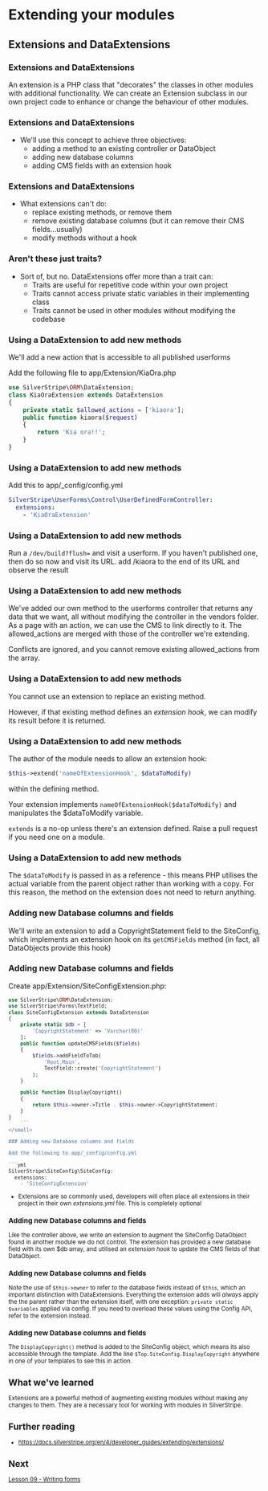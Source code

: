 # Extending your modules
## Extensions and DataExtensions


### Extensions and DataExtensions
An extension is a PHP class that "decorates" the classes in other modules with additional functionality. We can create an Extension subclass in our own project code to enhance or change the behaviour of other modules.


### Extensions and DataExtensions
* We'll use this concept to achieve three objectives:
    - adding a method to an existing controller or DataObject
    - adding new database columns
    - adding CMS fields with an extension hook


### Extensions and DataExtensions
* What extensions can't do:
    - replace existing methods, or remove them
    - remove existing database columns (but it can remove their CMS fields...usually)
    - modify methods without a hook


### Aren't these just traits?
* Sort of, but no. DataExtensions offer more than a trait can:
    - Traits are useful for repetitive code within your own project
    - Traits cannot access private static variables in their implementing class
    - Traits cannot be used in other modules without modifying the codebase


### Using a DataExtension to add new methods
We'll add a new action that is accessible to all published userforms

Add the following file to app/Extension/KiaOra.php
```php
use SilverStripe\ORM\DataExtension;
class KiaOraExtension extends DataExtension
{
    private static $allowed_actions = ['kiaora'];
    public function kiaora($request) 
    {
        return 'Kia ora!!';
    }
}
```


### Using a DataExtension to add new methods
Add this to app/_config/config.yml
```yml
SilverStripe\UserForms\Control\UserDefinedFormController:
  extensions:
    - 'KiaOraExtension'
```


### Using a DataExtension to add new methods
Run a `/dev/build?flush=` and visit a userform. If you haven't published one, then do so now and visit its URL. add /kiaora to the end of its URL and observe the result


### Using a DataExtension to add new methods
We've added our own method to the userforms controller that returns any data that we want, all without modifying the controller in the vendors folder. As a page with an action, we can use the CMS to link directly to it. The allowed_actions are merged with those of the controller we're extending. 

Conflicts are ignored, and you cannot remove existing allowed_actions from the array.


### Using a DataExtension to add new methods
You cannot use an extension to replace an existing method.

However, if that existing method defines an _extension hook_, we can modify its result before it is returned.


### Using a DataExtension to add new methods
The author of the module needs to allow an extension hook:
```php
$this->extend('nameOfExtensionHook', $dataToModify)
```
within the defining method. 

Your extension implements `nameOfExtensionHook($dataToModify)` and manipulates the $dataToModify variable.

`extends` is a no-op unless there's an extension defined. Raise a pull request if you need one on a module.


### Using a DataExtension to add new methods
The `$dataToModify` is passed in as a reference - this means PHP utilises the actual variable from the parent object rather than working with a copy. For this reason, the method on the extension does not need to return anything. 


### Adding new Database columns and fields
We'll write an extension to add a CopyrightStatement field to the SiteConfig, which implements an extension hook on its `getCMSFields` method (in fact, all DataObjects provide this hook)


### Adding new Database columns and fields
Create app/Extension/SiteConfigExtension.php:
<small class="w-100">
```php
use SilverStripe\ORM\DataExtension;
use SilverStripe\Forms\TextField;
class SiteConfigExtension extends DataExtension
{
    private static $db = [
        'CopyrightStatement' => 'Varchar(80)'
    ];
    public function updateCMSFields($fields)
    {
        $fields->addFieldToTab(
            'Root.Main',
            TextField::create('CopyrightStatement')
        );
    }

    public function DisplayCopyright()
    {
        return $this->owner->Title . $this->owner->CopyrightStatement;
    }
}
    ```
</small>

### Adding new Database columns and fields

Add the following to app/_config/config.yml

```yml
SilverStripe\SiteConfig\SiteConfig:
  extensions:
    - 'SiteConfigExtension'
```

* Extensions are so commonly used, developers will often place all extensions in their project in their own _extensions.yml_ file. This is completely optional


### Adding new Database columns and fields
Like the controller above, we write an extension to augment the SiteConfig DataObject found in another module we do not control. The extension has provided a new database field with its own $db array, and utilised an _extension hook_ to update the CMS fields of that DataObject.


### Adding new Database columns and fields
Note the use of `$this->owner` to refer to the database fields instead of `$this`, which an important distinction with DataExtensions. Everything the extension adds will _always_ apply the the parent rather than the extension itself, with one exception: `private static $variables` applied via config. If you need to overload these values using the Config API, refer to the extension instead.


### Adding new Database columns and fields
The `DisplayCopyright()` method is added to the SiteConfig object, which means its also accessible through the template.  Add the line `$Top.SiteConfig.DisplayCopyright` anywhere in one of your templates to see this in action.


## What we've learned

Extensions are a powerful method of augmenting existing modules without making any changes to them. They are a necessary tool for working with modules in SilverStripe.


## Further reading
* https://docs.silverstripe.org/en/4/developer_guides/extending/extensions/


## Next
[Lesson 09 - Writing forms](09_WritingForms.md)